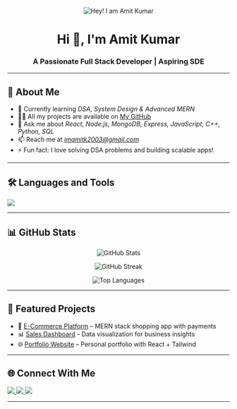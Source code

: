 <!-- Profile Header Banner -->
<p align="center">
  <img src="https://github.com/AmitKumar/AmitKumar/blob/main/assets/header.png" alt="Hey! I am Amit Kumar" />
</p>

<h1 align="center">Hi 👋, I'm Amit Kumar</h1>
<h3 align="center">A Passionate Full Stack Developer | Aspiring SDE</h3>

---

## 🚀 About Me
- 🌱 Currently learning *DSA, System Design & Advanced MERN*
- 👨‍💻 All my projects are available on [My GitHub](https://github.com/amitk2026)
- 💬 Ask me about *React, Node.js, MongoDB, Express, JavaScript, C++, Python, SQL*
- 📫 Reach me at *imamitk2003@gmail.com*
- ⚡ Fun fact: I love solving DSA problems and building scalable apps!

---

## 🛠 Languages and Tools
<p align="left">
  <img src="https://skillicons.dev/icons?i=cpp,python,js,react,nodejs,express,mongodb,sql,html,css,tailwind,bootstrap,git,github" />
</p>

---

## 📊 GitHub Stats
<p align="center">
  <img src="https://github-readme-stats.vercel.app/api?username=AmitKumar&show_icons=true&theme=radical" alt="GitHub Stats" />
</p>

<p align="center">
  <img src="https://github-readme-streak-stats.herokuapp.com/?user=AmitKumar&theme=radical" alt="GitHub Streak" />
</p>

<p align="center">
  <img src="https://github-readme-stats.vercel.app/api/top-langs/?username=AmitKumar&layout=compact&theme=radical" alt="Top Languages" />
</p>

---

## 🚀 Featured Projects
- 🛒 [E-Commerce Platform](https://ecommerce-frontendd-rho.vercel.app/) – MERN stack shopping app with payments  
- 📊 [Sales Dashboard](https://github.com/amitk2026/Mobile-Sales-Dashboard) – Data visualization for business insights  
- 🌐 [Portfolio Website]() – Personal portfolio with React + Tailwind  

---

## 🌐 Connect With Me
<p align="left">
  <a href="https://linkedin.com/in/your-profile" target="blank">
    <img src="https://skillicons.dev/icons?i=linkedin" />
  </a>
  <a href="mailto:your.email@example.com" target="blank">
    <img src="https://img.shields.io/badge/Gmail-D14836?style=for-the-badge&logo=gmail&logoColor=white" />
  </a>
  <a href="https://your-portfolio-link.com" target="blank">
    <img src="https://img.shields.io/badge/Portfolio-000000?style=for-the-badge&logo=vercel&logoColor=white" />
  </a>
</p>

---
